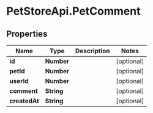 # PetStoreApi.PetComment

## Properties

Name | Type | Description | Notes
------------ | ------------- | ------------- | -------------
**id** | **Number** |  | [optional] 
**petId** | **Number** |  | [optional] 
**userId** | **Number** |  | [optional] 
**comment** | **String** |  | [optional] 
**createdAt** | **String** |  | [optional] 



